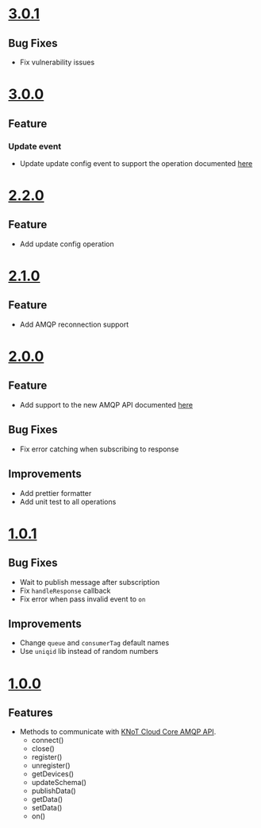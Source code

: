 # [3.0.1](https://github.com/CESARBR/knot-cloud-sdk-js-amqp/compare/v3.0.0...v3.0.1)

## Bug Fixes

  - Fix vulnerability issues

# [3.0.0](https://github.com/CESARBR/knot-cloud-sdk-js-amqp/compare/v2.2.0...v3.0.0)

## Feature
### Update event

  - Update update config event to support the operation documented [here](https://github.com/CESARBR/knot-babeltower/blob/master/docs/events.md)


# [2.2.0](https://github.com/CESARBR/knot-cloud-sdk-js-amqp/compare/v2.1.0...v2.2.0)

## Feature

  - Add update config operation

# [2.1.0](https://github.com/CESARBR/knot-cloud-sdk-js-amqp/compare/v2.0.0...v2.1.0)

## Feature

  - Add AMQP reconnection support

# [2.0.0](https://github.com/CESARBR/knot-cloud-sdk-js-amqp/compare/v1.0.1...v2.0.0)

## Feature

  - Add support to the new AMQP API documented [here](https://github.com/CESARBR/knot-babeltower/blob/master/docs/events.md)

## Bug Fixes

  - Fix error catching when subscribing to response

## Improvements

  - Add prettier formatter
  - Add unit test to all operations

# [1.0.1](https://github.com/CESARBR/knot-cloud-sdk-js-amqp/compare/v1.0.0...v1.0.1)

## Bug Fixes

  - Wait to publish message after subscription
  - Fix `handleResponse` callback
  - Fix error when pass invalid event to `on`

## Improvements

  - Change `queue` and `consumerTag` default names
  - Use `uniqid` lib instead of random numbers

# [1.0.0](https://github.com/CESARBR/knot-cloud-sdk-js-amqp/compare/5770b30...v1.0.0)

## Features

- Methods to communicate with [KNoT Cloud Core AMQP API](https://github.com/CESARBR/knot-fog-connector/blob/master/docs/api/amqp.md).
  - connect()
  - close()
  - register()
  - unregister()
  - getDevices()
  - updateSchema()
  - publishData()
  - getData()
  - setData()
  - on()